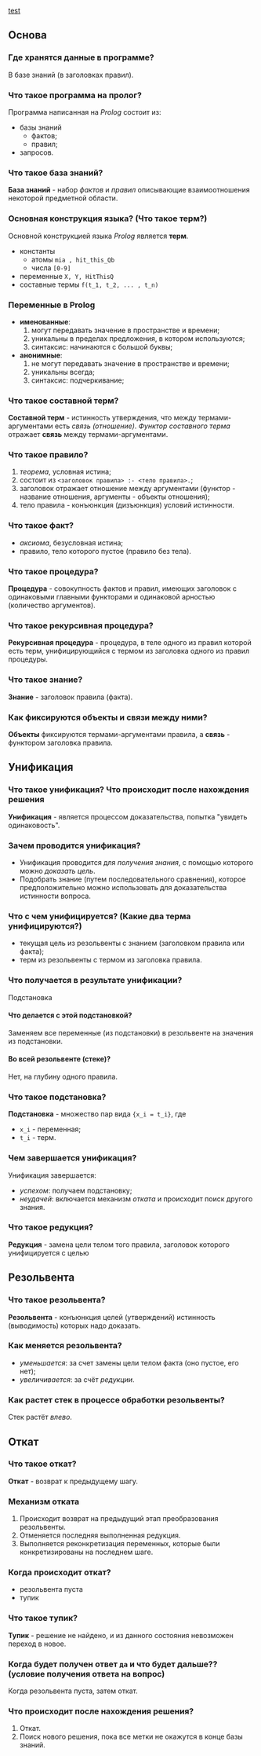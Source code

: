 [test](#Что-такое-подстановка)
## Основа
### Где хранятся данные в программе?
В базе знаний (в заголовках правил).

### Что такое программа на пролог?
Программа написанная на _Prolog_ состоит из:
- базы знаний
    - фактов;
    - правил;
- запросов.

### Что такое база знаний?
__База знаний__ - набор _фактов_ и _правил_ описывающие взаимоотношения некоторой предметной области.

### Основная конструкция языка? (Что такое терм?)
Основной конструкцией языка _Prolog_ является __терм__. 
- константы
    - атомы `mia , hit_this_Qb`
    - числа `[0-9]`
- переменные `X, Y, HitThisQ`
- составные термы `f(t_1, t_2, ... , t_n)`

### Переменные в Prolog
- __именованные__:
    1. могут передавать значение в пространстве и времени;
    2. уникальны в пределах предложения, в котором используются;
    3. синтаксис: начинаются с большой буквы;
- __анонимные__:
    1. не могут передавать значение в пространстве и времени;
    2. уникальны всегда;
    3. синтаксис: подчеркивание;

### Что такое составной терм?
__Составной терм__ - истинность утверждения, что между термами-аргументами есть _связь (отношение)_. _Функтор составного терма_ отражает __связь__ между термами-аргументами.

### Что такое правило?
1. _теорема_, условная истина;
2. состоит из `<заголовок правила> :- <тело правила>.`;
3. заголовок отражает отношение между аргументами (функтор - название отношения, аргументы - объекты отношения);
4. тело правила - конъюнкция (дизъюнкция) условий истинности.

### Что такое факт?
- _аксиома_, безусловная истина;
- правило, тело которого пустое (правило без тела).

### Что такое процедура?
__Процедура__ - совокупность фактов и правил, имеющих заголовок с одинаковыми главными функторами и одинаковой арностью (количество аргументов).

### Что такое рекурсивная процедура?
__Рекурсивная процедура__ - процедура, в теле одного из правил которой есть терм, унифицирующийся с термом из заголовка одного из правил процедуры.

### Что такое знание?
__Знание__ - заголовок правила (факта).

### Как фиксируются объекты и связи между ними?
__Объекты__ фиксируются термами-аргументами правила, а __связь__ - функтором заголовка правила.


## Унификация
### Что такое унификация? Что происходит после нахождения решения
__Унификация__ - является процессом доказательства, попытка "увидеть одинаковость". 
<!-- сопоставление терма из резольвенты с термом из заголовка правила -->
### Зачем проводится унификация?
- Унификация проводится для _получения знания_, с помощью которого можно _доказать цель_.
- Подобрать знание (путем последовательного сравнения), которое предположительно можно использовать для доказательства истинности вопроса.

### Что с чем унифицируется? (Какие два терма унифицируются?)
- текущая цель из резольвенты с знанием (заголовком правила или факта);
- терм из резольвенты с термом из заголовка правила.

### Что получается в результате унификации?
Подстановка

#### Что делается с этой подстановкой?
Заменяем все переменные (из подстановки) в резольвенте на значения из подстановки.

#### Во всей резольвенте (стеке)?
Нет, на глубину одного правила.

### Что такое подстановка?
__Подстановка__ - множество пар вида `{x_i = t_i}`, где
- `x_i` - переменная;
- `t_i` - терм.
 
### Чем завершается унификация?
Унификация завершается:
- _успехом_: получаем подстановку;
- _неудачей_: включается механизм _отката_ и происходит поиск другого знания.

### Что такое редукция?
__Редукция__ - замена цели телом того правила, заголовок которого унифицируется с целью


## Резольвента
### Что такое резольвента?
__Резольвента__ - конъюнкция целей (утверждений) истинность (выводимость) которых надо доказать.

### Как меняется резольвента?
- _уменьшается_: за счет замены цели телом факта (оно пустое, его нет);
- _увеличивается_: за счёт _редукции_.

### Как растет стек в процессе обработки резольвенты?
Стек растёт _влево_. 

## Откат
### Что такое откат?
__Откат__ - возврат к предыдущему шагу.

### Механизм отката
1. Происходит возврат на предыдущий этап преобразования резольвенты.
2. Отменяется последняя выполненная редукция.
3. Выполняется реконкретизация переменных, которые были конкретизированы на последнем шаге.

### Когда происходит откат?
- резольвента пуста
- тупик

### Что такое тупик?
__Тупик__ - решение не найдено, и из данного состояния невозможен переход в новое.

### Когда будет получен ответ `да` и что будет дальше?? (условие получения ответа на вопрос)
Когда резольвента пуста, затем откат.

### Что происходит после нахождения решения?
1. Откат. 
2. Поиск нового решения, пока все метки не окажутся в конце базы знаний.